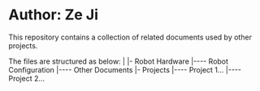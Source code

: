 # Author: Ze Ji

This repository contains a collection of related documents used by other projects. 

The files are structured as below: 
|
|- Robot Hardware
|---- Robot Configuration
|---- Other Documents
|- Projects
|---- Project 1...
|---- Project 2...

